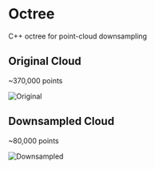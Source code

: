 # Octree
C++ octree for point-cloud downsampling

## Original Cloud
~370,000 points

![Original](https://i.imgur.com/NmFGRDI.png)

## Downsampled Cloud
~80,000 points

![Downsampled](https://i.imgur.com/NmFGRDI.png)
